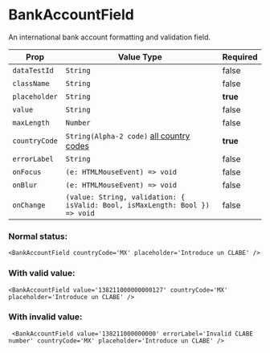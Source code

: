 # BankAccountField

An international bank account formatting and validation field.

| Prop          | Value Type                                                                        | Required |
| ------------- | --------------------------------------------------------------------------------- | -------- |
| `dataTestId`  | `String`                                                                          | false    |
| `className`   | `String`                                                                          | false    |
| `placeholder` | `String`                                                                          | **true** |
| `value`       | `String`                                                                          | false    |
| `maxLength`   | `Number`                                                                          | false    |
| `countryCode` | `String(Alpha-2 code)` [all country codes](https://wikipedia.org/wiki/ISO_3166-1) | **true** |
| `errorLabel`  | `String`                                                                          | false    |
| `onFocus`     | `(e: HTMLMouseEvent) => void`                                                     | false    |
| `onBlur`      | `(e: HTMLMouseEvent) => void`                                                     | false    |
| `onChange`    | `(value: String, validation: { isValid: Bool, isMaxLength: Bool }) => void`       | false    |


### Normal status:

```
<BankAccountField countryCode='MX' placeholder='Introduce un CLABE' />
```

### With valid value:

```
<BankAccountField value='138211000000000127' countryCode='MX' placeholder='Introduce un CLABE' />
```

### With invalid value:

```
 <BankAccountField value='138211000000000' errorLabel='Invalid CLABE number' countryCode='MX' placeholder='Introduce un CLABE' />
```
